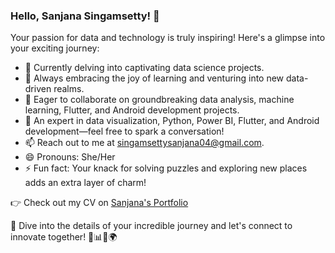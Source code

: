 ### Hello, Sanjana Singamsetty! 👋

Your passion for data and technology is truly inspiring! Here's a glimpse into your exciting journey:

- 🔭 Currently delving into captivating data science projects.
- 🌱 Always embracing the joy of learning and venturing into new data-driven realms.
- 👯 Eager to collaborate on groundbreaking data analysis, machine learning, Flutter, and Android development projects.
- 💬 An expert in data visualization, Python, Power BI, Flutter, and Android development—feel free to spark a conversation!
- 📫 Reach out to me at [singamsettysanjana04@gmail.com](mailto:singamsettysanjana04@gmail.com).
- 😄 Pronouns: She/Her
- ⚡ Fun fact: Your knack for solving puzzles and exploring new places adds an extra layer of charm!
  
👉 Check out my CV on [Sanjana's Portfolio](https://sanjana-singamsetty-portfolio.vercel.app/)

🌟 Dive into the details of your incredible journey and let's connect to innovate together! 🚀📊📱🌍
